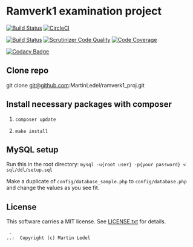 Ramverk1 examination project
==================================

[![Build Status](https://travis-ci.org/MartinLedel/ramverk1_proj.svg?branch=master)](https://travis-ci.org/MartinLedel/ramverk1_proj)
[![CircleCI](https://circleci.com/gh/MartinLedel/ramver1_proj.svg?style=svg)](https://circleci.com/gh/MartinLedel/ramver1_proj)

[![Build Status](https://scrutinizer-ci.com/g/MartinLedel/ramver1_proj/badges/build.png?b=master)](https://scrutinizer-ci.com/g/MartinLedel/ramver1_proj/build-status/master)
[![Scrutinizer Code Quality](https://scrutinizer-ci.com/g/MartinLedel/ramver1_proj/badges/quality-score.png?b=master)](https://scrutinizer-ci.com/g/MartinLedel/ramver1_proj/?branch=master)
[![Code Coverage](https://scrutinizer-ci.com/g/MartinLedel/ramver1_proj/badges/coverage.png?b=master)](https://scrutinizer-ci.com/g/MartinLedel/ramver1_proj/?branch=master)

[![Codacy Badge](https://api.codacy.com/project/badge/Grade/a047b0951f6c452fb8c79f023ed7cf0c)](https://www.codacy.com/manual/MartinLedel/ramver1_proj?utm_source=github.com&amp;utm_medium=referral&amp;utm_content=MartinLedel/ramver1_proj&amp;utm_campaign=Badge_Grade)

Clone repo
------------------------------------

git clone git@github.com:MartinLedel/ramverk1_proj.git

Install necessary packages with composer
------------------------------------

1.  `composer update`

2.  `make install`

MySQL setup
------------------------------------

Run this in the root directory: `mysql -u{root user} -p{your password} < sql/ddl/setup.sql`

Make a duplicate of `config/database_sample.php` to `config/database.php` and change the values as you see fit.

License
------------------

This software carries a MIT license. See [LICENSE.txt](LICENSE.txt) for details.

```text
 .  
..:  Copyright (c) Martin Ledel
```
